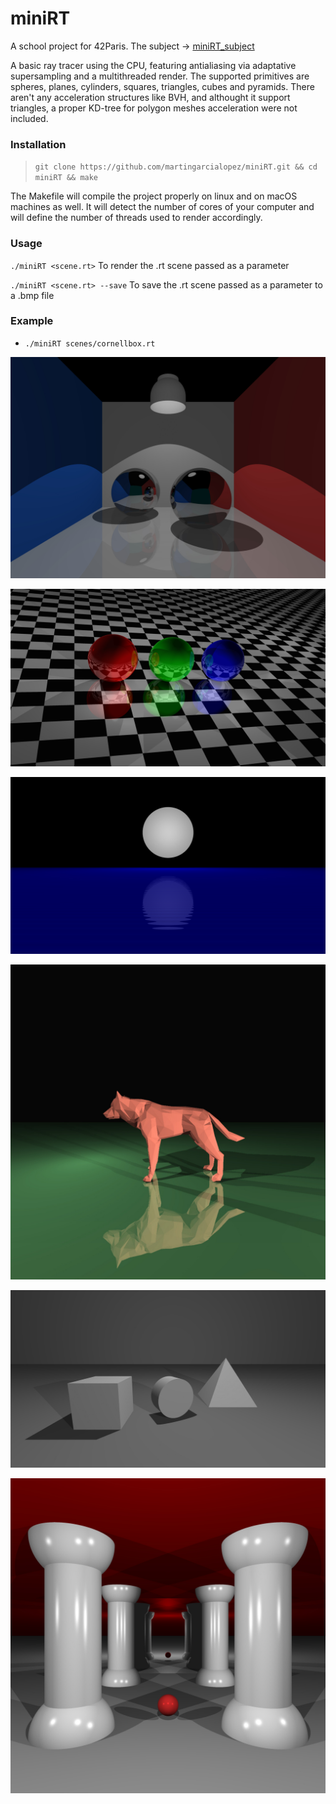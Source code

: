 # miniRT

A school project for 42Paris. The subject -> [miniRT_subject](https://cdn.intra.42.fr/pdf/pdf/10458/en.subject.pdf)

A basic ray tracer using the CPU, featuring antialiasing via adaptative supersampling and a multithreaded render.
The supported primitives are spheres, planes, cylinders, squares, triangles, cubes and pyramids.
There aren't any acceleration structures like BVH, and althought it support triangles, a proper KD-tree for polygon meshes
acceleration were not included.

### Installation

> `git clone https://github.com/martingarcialopez/miniRT.git && cd miniRT && make`

The Makefile will compile the project properly on linux and on macOS machines as well.
It will detect the number of cores of your computer and will define the number of threads used to render accordingly.

### Usage

`./miniRT <scene.rt>` To render the .rt scene passed as a parameter

`./miniRT <scene.rt> --save` To save the .rt scene passed as a parameter to a .bmp file

### Example

* `./miniRT scenes/cornellbox.rt`

![alt text](https://github.com/martingarcialopez/miniRT/blob/master/jpg/cornellbox.jpg?raw=true)

![alt text](https://github.com/martingarcialopez/miniRT/blob/master/jpg/reflection.jpg?raw=true)

![alt text](https://github.com/martingarcialopez/miniRT/blob/master/jpg/seanight.jpg?raw=true)

![alt text](https://github.com/martingarcialopez/miniRT/blob/master/jpg/wolfside.jpg?raw=true)

![alt text](https://github.com/martingarcialopez/miniRT/blob/master/jpg/compound_figures.jpg?raw=true)

![alt text](https://github.com/martingarcialopez/miniRT/blob/master/jpg/columns.jpg?raw=true)
